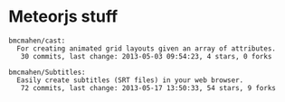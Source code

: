 # Meteorjs stuff

<!-- PROJECTS_LIST_START -->
    bmcmahen/cast:
      For creating animated grid layouts given an array of attributes.
       30 commits, last change: 2013-05-03 09:54:23, 4 stars, 0 forks

    bmcmahen/Subtitles:
      Easily create subtitles (SRT files) in your web browser.
       72 commits, last change: 2013-05-17 13:50:33, 54 stars, 9 forks
<!-- PROJECTS_LIST_END -->
